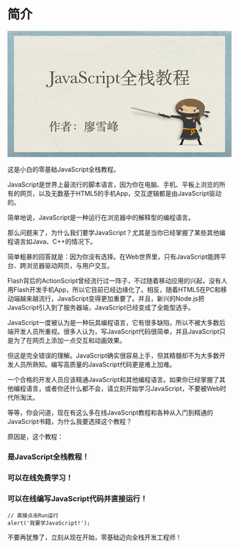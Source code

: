 # 简介

![cover](cover.jpg)

这是小白的零基础JavaScript全栈教程。

JavaScript是世界上最流行的脚本语言，因为你在电脑、手机、平板上浏览的所有的网页，以及无数基于HTML5的手机App，交互逻辑都是由JavaScript驱动的。

简单地说，JavaScript是一种运行在浏览器中的解释型的编程语言。

那么问题来了，为什么我们要学JavaScript？尤其是当你已经掌握了某些其他编程语言如Java、C++的情况下。

简单粗暴的回答就是：因为你没有选择。在Web世界里，只有JavaScript能跨平台、跨浏览器驱动网页，与用户交互。

Flash背后的ActionScript曾经流行过一阵子，不过随着移动应用的兴起，没有人用Flash开发手机App，所以它目前已经边缘化了。相反，随着HTML5在PC和移动端越来越流行，JavaScript变得更加重要了。并且，新兴的Node.js把JavaScript引入到了服务器端，JavaScript已经变成了全能型选手。

JavaScript一度被认为是一种玩具编程语言，它有很多缺陷，所以不被大多数后端开发人员所重视。很多人认为，写JavaScript代码很简单，并且JavaScript只是为了在网页上添加一点交互和动画效果。

但这是完全错误的理解。JavaScript确实很容易上手，但其精髓却不为大多数开发人员所熟知。编写高质量的JavaScript代码更是难上加难。

一个合格的开发人员应该精通JavaScript和其他编程语言。如果你已经掌握了其他编程语言，或者你还什么都不会，请立刻开始学习JavaScript，不要被Web时代所淘汰。

等等，你会问道，现在有这么多在线JavaScript教程和各种从入门到精通的JavaScript书籍，为什么我要选择这个教程？

原因是，这个教程：

### 是JavaScript全栈教程！

### 可以在线免费学习！

### 可以在线编写JavaScript代码并直接运行！

```x-javascript
// 直接点击Run运行
alert('我要学JavaScript!');
```

不要再犹豫了，立刻从现在开始，零基础迈向全栈开发工程师！

